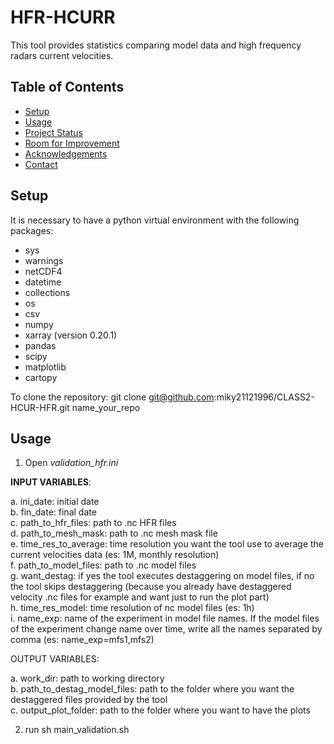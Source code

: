 # HFR-HCURR
This tool provides statistics comparing model data and high frequency radars current velocities.

## Table of Contents
* [Setup](#setup)
* [Usage](#usage)
* [Project Status](#project-status)
* [Room for Improvement](#room-for-improvement)
* [Acknowledgements](#acknowledgements)
* [Contact](#contact)
<!-- * [License](#license) -->

## Setup
It is necessary to have a python virtual environment with the following packages:  
* sys  
* warnings  
* netCDF4  
* datetime  
* collections  
* os  
* csv  
* numpy  
* xarray (version 0.20.1)
* pandas  
* scipy  
* matplotlib  
* cartopy  

To clone the repository: git clone git@github.com:miky21121996/CLASS2-HCUR-HFR.git name_your_repo

## Usage
1. Open *validation_hfr.ini*

**INPUT VARIABLES**:

  a. ini_date: initial date  
  b. fin_date: final date  
  c. path_to_hfr_files: path to .nc HFR files  
  d. path_to_mesh_mask: path to .nc mesh mask file  
  e. time_res_to_average: time resolution you want the tool use to average the current velocities data (es: 1M, monthly resolution)  
  f. path_to_model_files: path to .nc model files  
  g. want_destag: if yes the tool executes destaggering on model files, if no the tool skips destaggering (because you already have destaggered velocity .nc files for example and want just to run the plot part)  
  h. time_res_model: time resolution of nc model files (es: 1h)  
  i. name_exp: name of the experiment in model file names. If the model files of the experiment change name over time, write all the names separated by comma (es:   name_exp=mfs1,mfs2)  

OUTPUT VARIABLES:

  a. work_dir: path to working directory  
  b. path_to_destag_model_files: path to the folder where you want the destaggered files provided by the tool  
  c. output_plot_folder: path to the folder where you want to have the plots  

2. run sh main_validation.sh
